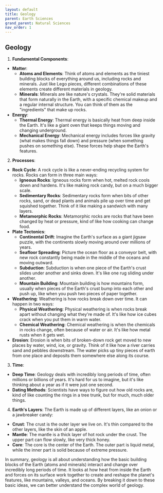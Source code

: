 ```yaml
---
layout: default
title: Geology
parent: Earth Sciences
grand_parent: Natural Sciences
nav_order: 1
---
```


## Geology

1. **Fundamental Components**:
* **Matter**:
  * **Atoms and Elements**: Think of atoms and elements as the tiniest building blocks of everything around us, including rocks and minerals. Just like Lego pieces, different combinations of these elements create different materials in geology.
  * **Minerals**: Minerals are like nature's crystals. They're solid materials that form naturally in the Earth, with a specific chemical makeup and a regular internal structure. You can think of them as the "ingredients" that make up rocks.
* **Energy**:
  * **Thermal Energy**: Thermal energy is basically heat from deep inside the Earth. It's like a giant oven that keeps things moving and changing underground.
  * **Mechanical Energy**: Mechanical energy includes forces like gravity (what makes things fall down) and pressure (when something pushes on something else). These forces help shape the Earth's features.
   
2. **Processes**:
* **Rock Cycle**: A rock cycle is like a never-ending recycling system for rocks. Rocks can form in three main ways:
  * **Igneous Rocks**: Igneous rocks form when hot, melted rock cools down and hardens. It's like making rock candy, but on a much bigger scale.
  * **Sedimentary Rocks**: Sedimentary rocks form when bits of other rocks, sand, or dead plants and animals pile up over time and get squished together. Think of it like making a sandwich with many layers.
  * **Metamorphic Rocks**: Metamorphic rocks are rocks that have been changed by heat or pressure, kind of like how cooking can change food.
* **Plate Tectonics**:
  * **Continental Drift**: Imagine the Earth's surface as a giant jigsaw puzzle, with the continents slowly moving around over millions of years.
  * **Seafloor Spreading**: Picture the ocean floor as a conveyor belt, with new rock constantly being made in the middle of the oceans and moving outward.
  * **Subduction**: Subduction is when one piece of the Earth's crust slides under another and sinks down. It's like one rug sliding under another.
  * **Mountain Building**: Mountain building is how mountains form, usually when pieces of the Earth's crust bump into each other and push up, like when you push two pieces of paper together.
* **Weathering**: Weathering is how rocks break down over time. It can happen in two ways:
  * **Physical Weathering**: Physical weathering is when rocks break apart without changing what they're made of. It's like how ice cubes crack when you put them in warm water.
  * **Chemical Weathering**: Chemical weathering is when the chemicals in rocks change, often because of water or air. It's like how metal rusts when it gets wet.
* **Erosion**: Erosion is when bits of broken-down rock get moved to new places by water, wind, ice, or gravity. Think of it like how a river carries sand and pebbles downstream. The water picks up tiny pieces of earth from one place and deposits them somewhere else along its course.

3. **Time**:
* **Deep Time**: Geology deals with incredibly long periods of time, often millions or billions of years. It's hard for us to imagine, but it's like thinking about a year as if it were just one second.
* **Dating Methods**: Scientists have ways to figure out how old rocks are, kind of like counting the rings in a tree trunk, but for much, much older things.
  
4. **Earth's Layers**: The Earth is made up of different layers, like an onion or a jawbreaker candy:
* **Crust**: The crust is the outer layer we live on. It's thin compared to the other layers, like the skin of an apple.
* **Mantle**: The mantle is a thick layer of hot rock under the crust. The upper part can flow slowly, like very thick honey.
* **Core**: The core is the center of the Earth. The outer part is liquid metal, while the inner part is solid because of extreme pressure.

In summary, geology is all about understanding how the basic building blocks of the Earth (atoms and minerals) interact and change over incredibly long periods of time. It looks at how heat from inside the Earth and forces on its surface work together to create and reshape the planet's features, like mountains, valleys, and oceans. By breaking it down to these basic ideas, we can better understand the complex world of geology.
